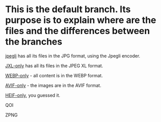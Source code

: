 # This is the default branch. Its purpose is to explain where are the files and the differences between the branches


[jpegli](https://github.com/RDKRACZ/Anime-Girls-Holding-Programming-Books-But-Images-Are-Optimized-And-In-Modern-Format/tree/jpegli) has all its files in the JPG format, using the Jpegli encoder.

[JXL-only](https://github.com/RDKRACZ/Anime-Girls-Holding-Programming-Books-But-Images-Are-Optimized-And-In-Modern-Format/tree/JXL-only) has all its files in the JPEG XL format.

[WEBP-only](https://github.com/RDKRACZ/Anime-Girls-Holding-Programming-Books-But-Images-Are-Optimized-And-In-Modern-Format/tree/WEBP-only) - all content is in the WEBP format.

[AVIF-only](https://github.com/RDKRACZ/Anime-Girls-Holding-Programming-Books-But-Images-Are-Optimized-And-In-Modern-Format/tree/AVIF-only) - the images are in the AVIF format.

[HEIF-only](https://github.com/RDKRACZ/Anime-Girls-Holding-Programming-Books-But-Images-Are-Optimized-And-In-Modern-Format/tree/HEIF-only), you guessed it.


QOI

ZPNG
